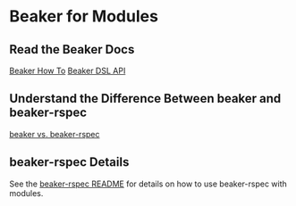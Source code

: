 # Beaker for Modules
## Read the Beaker Docs

[Beaker How To](../tutorials/how_to_beaker.md)
[Beaker DSL API](http://rubydoc.info/github/puppetlabs/beaker/frames)

## Understand the Difference Between beaker and beaker-rspec
[beaker vs. beaker-rspec](../concepts/beaker_vs_beaker_rspec.md)

## beaker-rspec Details
See the [beaker-rspec README](https://github.com/puppetlabs/beaker-rspec/blob/master/README.md) for details on how to use beaker-rspec with modules.
